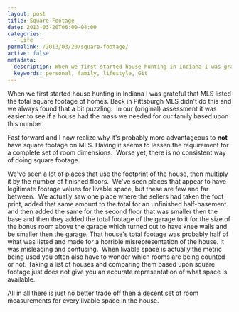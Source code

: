 ```yaml
---
layout: post
title: Square Footage
date: 2013-03-20T06:00-04:00
categories:
  - Life
permalink: /2013/03/20/square-footage/
active: false
metadata:
  description: When we first started house hunting in Indiana I was grateful that MLS listed the total square footage of homes.
  keywords: personal, family, lifestyle, Git
---
```

When we first started house hunting in Indiana I was grateful that MLS listed the total square footage of homes. Back in Pittsburgh MLS didn't do this and we always found that a bit puzzling.  In our (original) assessment it was easier to see if a house had the mass we needed for our family based upon this number.

Fast forward and I now realize why it's probably more advantageous to **not** have square footage on MLS. Having it seems to lessen the requirement for a complete set of room dimensions.  Worse yet, there is no consistent way of doing square footage.

We've seen a lot of places that use the footprint of the house, then multiply it by the number of finished floors.  We've seen places that appear to have legitimate footage values for livable space, but these are few and far between.  We actually saw one place where the sellers had taken the foot print, added that same amount to the total for an unfinished half-basement and then added the same for the second floor that was smaller then the base and then they added the total footage of the garage to it for the size of the bonus room above the garage which turned out to have knee walls and be smaller then the garage. That house's total footage was probably half of what was listed and made for a horrible misrepresentation of the house. It was misleading and confusing.  When livable space is actually the metric being used you often also have to wonder which rooms are being counted or not. Taking a list of houses and comparing them based upon square footage just does not give you an accurate representation of what space is available.

All in all there is just no better trade off then a decent set of room measurements for every livable space in the house.
